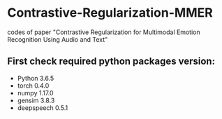 # Contrastive-Regularization-MMER
codes of paper "Contrastive Regularization for Multimodal Emotion Recognition Using Audio and Text"
## First check required python packages version:
* Python 3.6.5
* torch 0.4.0
* numpy 1.17.0
* gensim 3.8.3
* deepspeech 0.5.1

